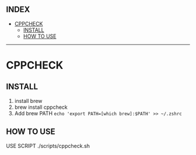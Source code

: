 ## INDEX
- [CPPCHECK](#cppcheck)
	- [INSTALL](#install)
	- [HOW TO USE](#how-to-use)

---

# CPPCHECK

## INSTALL

1. install brew   
2. brew install cppcheck   
4. Add brew PATH `echo 'export PATH=[which brew]:$PATH' >> ~/.zshrc`

## HOW TO USE

USE SCRIPT ./scripts/cppcheck.sh   
